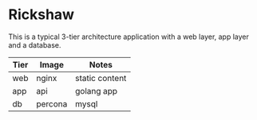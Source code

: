 # Rickshaw

This is a typical 3-tier architecture application with a web layer, app layer and a database.

| Tier | Image | Notes |
| --- | --- | --- |
| web | nginx | static content |
| app | api | golang app |
| db | percona | mysql |
